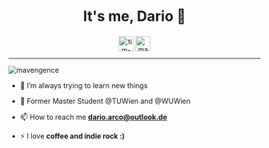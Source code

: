 <h1 align="center">It's me, Dario 👋</h1>
<center>
<h3 align="center"></h3>
</center>

<p align="center">
<a href="https://www.linkedin.com/in/dario-bogenreiter/" target="blank"><img align="center" src="https://cdn.jsdelivr.net/npm/simple-icons@3.0.1/icons/linkedin.svg" alt="tim-löhr-821ba8188" height="30" width="30" /></a>
<a href="https://www.kaggle.com/dariovienna" target="blank"><img align="center" src="https://cdn.jsdelivr.net/npm/simple-icons@3.0.1/icons/kaggle.svg" alt="mavengence" height="30" width="30" /></a>
</p>
<hr>

<p align="left"> <img src="https://komarev.com/ghpvc/?username=mavengence" alt="mavengence" /> </p>



- 🌱 I’m always trying to learn new things

- 🔭 Former Master Student @TUWien and @WUWien 

- 📫 How to reach me **dario.arco@outlook.de**



- ⚡ I love **coffee and indie rock :)**
